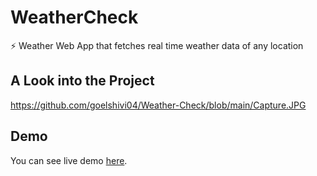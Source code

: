 # WeatherCheck
⚡ Weather Web App that fetches real time weather data of any location

## A Look into the Project
https://github.com/goelshivi04/Weather-Check/blob/main/Capture.JPG

## Demo
You can see live demo [here](https://goelshivi04.github.io/Weather-Check/).





